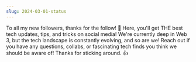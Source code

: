 ```yaml
---
slug: 2024-03-01-status
---
```


To all my new followers, thanks for the follow! 🎉 Here, you'll get THE best tech updates, tips, and tricks on social media! We're currently deep in Web 3, but the tech landscape is constantly evolving, and so are we! Reach out if you have any questions, collabs, or fascinating tech finds you think we should be aware of! Thanks for sticking around. 👍
